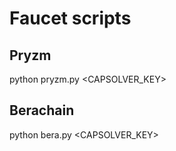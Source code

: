 # Faucet scripts

## Pryzm
python pryzm.py <WALLET> <CAPSOLVER_KEY>

## Berachain
python bera.py <WALLET> <PROXY> <CAPSOLVER_KEY>
